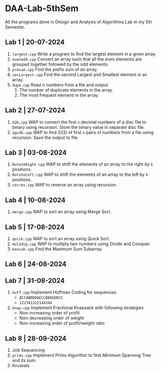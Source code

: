 # DAA-Lab-5thSem
All the programs done in Design and Analysis of Algorithms Lab in my 5th Semester.

## Lab 1 | 20-07-2024
1. `largest.cpp` Write a program to find the largest element in a given array.
2. `evenodd.cpp` Convert an array such that all the even elements are grouped together followed by the odd elements.
3. `presum.cpp` Find the prefix sum of an array.
4. `secLargest.cpp` Find the second Largest and Smallest element in an array.
5. `dupe.cpp` Read n numbers from a file and output <ol><li>The number of duplicate elements in the array.</li><li>The most frequent element in the array.</li></ol>

## Lab 2 | 27-07-2024
1. `d2b.cpp` WAP to convert the first `n` decimal numbers of a disc file to binary using recursion. Store the binary value in separate disc file.
2. `agcdb.cpp` WAP to find GCD of first `n` pairs of numbers from a file using recursion. Save the output to file.  

## Lab 3 | 03-08-2024
1. `RotateRight.cpp` WAP to shift the elements of an array to the right by `k` positions.
1. `RotateLeft.cpp` WAP to shift the elements of an array to the left by `k` positions.
2. `recrev.cpp` WAP to reverse an array using recursion.

## Lab 4 | 10-08-2024
1. `merge.cpp` WAP to sort an array using Merge Sort.

## Lab 5 | 17-08-2024
1. `quick.cpp` WAP to sort an array using Quick Sort.
2. `mul2dig.cpp` WAP to multiply two numbers using Divide and Conquer.
3. `maxsub.cpp` Find the Maximum Sum Subarray.

## Lab 6 | 24-08-2024

## Lab 7 | 31-08-2024
1. `huff.cpp` Implement Huffman Coding for sequences:
    - `BCCABBDDAECCBBAEDDCC`
    - `122341322144344`
2. `knap.cpp` Implement Fractional Knapsack with following strategies
    - Non-increasing order of profit
    - Non-decreasing order of weight
    - Non-increasing order of profit/weight ratio

## Lab 8 | 28-09-2024
1. Job Sequencing
2. `prims.cpp` Implement Prims Algorithm to find Minimum Spanning Tree and its sum.
3. Kruskals